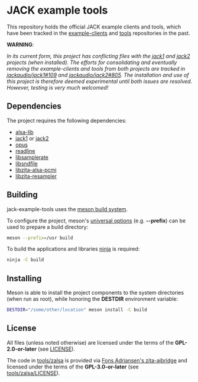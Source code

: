 # JACK example tools

This repository holds the official JACK example clients and tools, which have
been tracked in the
[example-clients](https://github.com/jackaudio/example-clients) and
[tools](https://github.com/jackaudio/tools) repositories in the past.

**WARNING**:

*In its current form, this project has conflicting files with the
[jack1](https://github.com/jackaudio/jack1) and
[jack2](https://github.com/jackaudio/jack2) projects (when installed).
The efforts for consolidating and eventually removing the example-clients and
tools from both projects are tracked in
[jackaudio/jack1#109](https://github.com/jackaudio/jack1/issues/109) and
[jackaudio/jack2#805](https://github.com/jackaudio/jack2/issues/805).
The installation and use of this project is therefore deemed experimental until
both issues are resolved.
However, testing is very much welcomed!*

## Dependencies

The project requires the following dependencies:

* [alsa-lib](https://www.alsa-project.org/wiki/Main_Page)
* [jack1](https://github.com/jackaudio/jack1) or [jack2](https://github.com/jackaudio/jack2)
* [opus](https://www.opus-codec.org/)
* [readline](https://tiswww.case.edu/php/chet/readline/rltop.html)
* [libsamplerate](https://libsndfile.github.io/libsamplerate/)
* [libsndfile](https://libsndfile.github.io/libsndfile/)
* [libzita-alsa-pcmi](https://kokkinizita.linuxaudio.org/linuxaudio/)
* [libzita-resampler](https://kokkinizita.linuxaudio.org/linuxaudio/)

## Building

jack-example-tools uses the [meson build system](https://mesonbuild.com).

To configure the project, meson's [universal
options](https://mesonbuild.com/Builtin-options.html#universal-options) (e.g.
**--prefix**) can be used to prepare a build directory:

```bash
meson --prefix=/usr build
```

To build the applications and libraries [ninja](https://ninja-build.org/) is
required:

```bash
ninja -C build
```

## Installing

Meson is able to install the project components to the system directories (when
run as root), while honoring the **DESTDIR** environment variable:

```bash
DESTDIR="/some/other/location" meson install -C build
```

## License

All files (unless noted otherwise) are licensed under the terms of the
**GPL-2.0-or-later** (see [LICENSE](LICENSE)).

The code in [tools/zalsa](tools/zalsa) is provided via [Fons Adriansen's
zita-ajbridge](https://kokkinizita.linuxaudio.org/linuxaudio/zita-ajbridge-doc/quickguide.html)
and licensed under the terms of the **GPL-3.0-or-later** (see
[tools/zalsa/LICENSE](tools/zalsa/LICENSE)).
